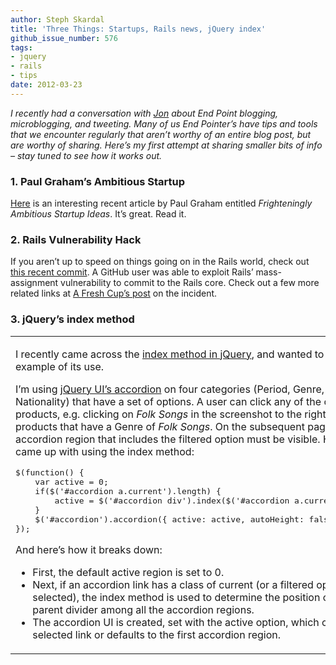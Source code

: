 ```yaml
---
author: Steph Skardal
title: 'Three Things: Startups, Rails news, jQuery index'
github_issue_number: 576
tags:
- jquery
- rails
- tips
date: 2012-03-23
---
```


*I recently had a conversation with [Jon](/team/jon-jensen/) about End Point blogging, microblogging, and tweeting. Many of us End Pointer’s have tips and tools that we encounter regularly that aren’t worthy of an entire blog post, but are worthy of sharing. Here’s my first attempt at sharing smaller bits of info – stay tuned to see how it works out.*

### 1. Paul Graham’s Ambitious Startup

[Here](http://paulgraham.com/ambitious.html) is an interesting recent article by Paul Graham entitled *Frighteningly Ambitious Startup Ideas*. It’s great. Read it.

### 2. Rails Vulnerability Hack

If you aren’t up to speed on things going on in the Rails world, check out [this recent commit](https://github.com/rails/rails/commit/b83965785db1eec019edf1fc272b1aa393e6dc57). A GitHub user was able to exploit Rails’ mass-assignment vulnerability to commit to the Rails core. Check out a few more related links at [A Fresh Cup’s post](https://web.archive.org/web/20120307145424/http://afreshcup.com/home/2012/3/5/double-shot-831.html) on the incident.

### 3. jQuery’s index method

<table cellpadding="0" cellspacing="0" width="100%">
<tbody><tr>
<td valign="top"><p>I recently came across the <a href="https://api.jquery.com/index/">index method in jQuery</a>, and wanted to share an example of its use.</p>

<p>I’m using <a href="https://api.jqueryui.com/accordion/">jQuery UI’s accordion</a> on four categories (Period, Genre, Theme, Nationality) that have a set of options. A user can click any of the options to filter products, e.g. clicking on <i>Folk Songs</i> in the screenshot to the right would bring up products that have a Genre of <i>Folk Songs</i>. On the subsequent page load, the accordion region that includes the filtered option must be visible. Here’s what I came up with using the index method:</p>
<pre class="brush:jscript">
$(function() {
    var active = 0;
    if($('#accordion a.current').length) {
        active = $('#accordion div').index($('#accordion a.current').parent());
    }
    $('#accordion').accordion({ active: active, autoHeight: false });
});
</pre>
<p>And here’s how it breaks down:</p>
<ul>
<li>First, the default active region is set to 0.</li>
<li>Next, if an accordion link has a class of current (or a filtered option is selected), the index method is used to determine the position of that link’s parent divider among all the accordion regions.</li>
<li>The accordion UI is created, set with the active option, which contains the selected link or defaults to the first accordion region.</li>
</ul>
</td>
<td style="padding-left:10px;" valign="top"><img height="359" src="/blog/2012/03/three-things-startups-rails-news-jquery/image-0.png" style="border: 1px solid #999;"/><p>jQuery’s index method was used to set the active accordion region.</p></td>
</tr>
</tbody></table>
